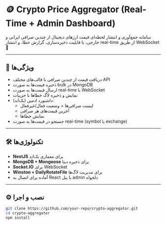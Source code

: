 # 🪙 Crypto Price Aggregator (Real-Time + Admin Dashboard)

سامانه جمع‌آوری و انتشار لحظه‌ای قیمت ارزهای دیجیتال از چندین صرافی ایرانی و خارجی، با قابلیت ذخیره‌سازی، گزارش خطا، و انتشار real-time از طریق WebSocket 🚀

---

## 🧩 ویژگی‌ها

- دریافت قیمت از چندین صرافی با قالب‌های مختلف API
- ذخیره قیمت‌ها به صورت bulk در MongoDB
- ارسال قیمت‌ها به صورت real-time با WebSocket
- نمایش و ذخیره لاگ خطاها با جزییات
- داشبورد ادمین (بک‌اند):
  - لیست صرافی‌ها + وضعیت فعال/غیرفعال
  - آخرین قیمت‌های هر صرافی
  - نمایش خطاها
- جستجو در قیمت‌ها به صورت real-time (symbol یا exchange)

---

## 🛠 تکنولوژی‌ها

- **NestJS** برای معماری بک‌اند
- **MongoDB + Mongoose** برای ذخیره دیتا
- **Socket.IO** برای WebSocket
- **Winston + DailyRotateFile** برای مدیریت لاگ‌ها
- آماده برای اتصال به React یا پنل admin دلخواه

---

## ⚙️ نصب و اجرا

```bash
git clone https://github.com/your-repo/crypto-aggregator.git
cd crypto-aggregator
npm install
